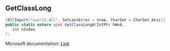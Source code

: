 ## GetClassLong

```csharp
[DllImport("user32.dll", SetLastError = true, CharSet = CharSet.Ansi)]
public static extern uint GetClassLongA(IntPtr hWnd,
   int nIndex
);
```

Microsoft documentation: [Link](https://docs.microsoft.com/en-us/windows/win32/api/winuser/nf-winuser-getclasslonga)

